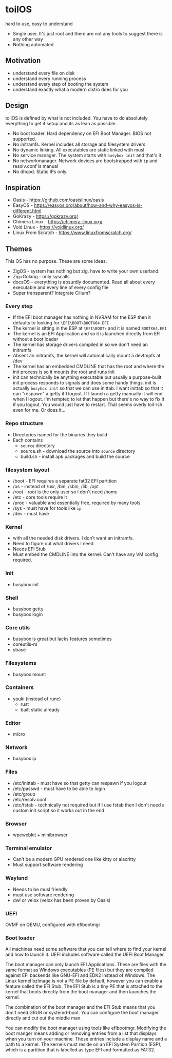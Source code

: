 # toilOS

hard to use, easy to understand


* Single user. It's just root and there are not any tools to suggest there is any other way
* Nothing automated

## Motivation
* understand every file on disk
* understand every running process
* understand every step of booting the system
* understand exactly what a modern distro does for you

## Design
toilOS is defined by what is not included. You have to do absolutely everything to get it setup and its as lean as possible.
* No boot loader. Hard dependency on EFI Boot Manager. BIOS not supported.
* No initramfs. Kernel includes all storage and filesystem drivers
* No dynamic linking. All executables are static linked with musl
* No service manager. The system starts with `busybox init` and that's it
* No networkmanager. Network devices are bootstrapped with `ip` and resolv.conf is manual
* No dhcpd. Static IPs only.


## Inspiration
* Oasis - https://github.com/oasislinux/oasis
* EasyOS - https://easyos.org/about/how-and-why-easyos-is-different.html
* GoKrazy - https://gokrazy.org/
* Chimera Linux - https://chimera-linux.org/
* Void Linux - https://voidlinux.org/
* Linux From Scratch - https://www.linuxfromscratch.org/

## Themes
This OS has no purpose. These are some ideas.
* ZigOS - system has nothing but zig. have to write your own userland.
* Zig+Golang - only syscalls.
* docsOS - everything is absurdly documented. Read all about every executable and every line of every config file
* Super transparent? Integrate Cilium?

### Every step
* If the EFI boot manager has nothing in NVRAM for the ESP then it defaults to looking for `\EFI\BOOT\BOOTX64.EFI`
* The kernel is sitting in the ESP at `\EFI\BOOT\` and it is named `BOOTX64.EFI`
* The kernel is an EFI Application and so it is launched directly from EFI without a boot loader
* The kernel has storage drivers compiled in so we don't need an initramfs
* Absent an initramfs, the kernel will automatically mount a devtmpfs at /dev
* The kernel has an embedded CMDLINE that has the root and where the init process is so it mounts the root and runs init
* init can technically be anything executable but usually a purpose-built init process responds to signals and does some handy things. init is actually `busybox init` so that we can use inittab. I want inittab so that it can "respawn" a getty if I logout. If I launch a getty manually it will end when I logout. I'm tempted to let that happen but there's no way to fix it if you logout. You would just have to restart. That seems overly toil-ish even for me. Or does it...


### Repo structure
* Directories named for the binaries they build
* Each contains
    * `source` directory
    * source.sh - download the source into `source` directory
    * build.sh - install apk packages and build the source

###  filesystem layout
* /boot - EFI requires a separate fat32 EFI partition
* /os - instead of /usr, /bin, /sbin, /lib, /opt
* /root - root is the only user so I don't need /home
* /etc - core tools require it
* /proc - valuable and essentially free, required by many tools
* /sys - must have for tools like `ip`
* /dev - must have



### Kernel
* with all the needed disk drivers. I don’t want an initramfs.
* Need to figure out what drivers I need
* Needs EFI Stub
* Must embed the CMDLINE into the kernel. Can't have any VM config required.


### Init
* busybox init

### Shell
* busybox getty
* busybox login

### Core utils
* busybox is great but lacks features sometimes
* coreutils-rs
* sbase

### Filesystems
* busybox mount

### Containers
* youki (instead of runc)
    * rust
    * built static already

### Editor
* micro

### Network
* busybox ip

### Files
* /etc/inittab - must have so that getty can respawn if you logout
* /etc/passwd - must have to be able to login
* /etc/group
* /etc/resolv.conf
* /etc/fstab - technically not required but if I use fstab then I don't need a custom init script so it works out in the end

### Browser
* wpewebkit + minibrowser

### Terminal emulator
* Can't be a modern GPU rendered one like kitty or alacritty
* Must support software rendering

### Wayland
* Needs to be musl friendly
* must use software rendering
* dwl or velox (velox has been proven by Oasis)

### UEFI
OVMF on QEMU, configured with efibootmgr


### Boot loader
All machines need some software that you can tell where to find your kernel and how to launch it. UEFI includes software called the UEFI Boot Manager.

The boot manager can only launch EFI Applications. These are files with the same format as Windows executables (PE files) but they are compiled against EFI backends like GNU-EFI and EDK2 instead of Windows. The Linux kernel bzImage is not a PE file by default, however you can enable a feature called the EFI Stub. The EFI Stub is a tiny PE that is attached to the kernel that boots directly from the boot manager and then launches the kernel.

The combination of the boot manager and the EFI Stub means that you don't need GRUB or systemd-boot. You can configure the boot manager directly and cut out the middle man.

You can modify the boot manager using tools like efibootmgr. Modifying the boot manger means adding or removing entries from a list that displays when you turn on your machine. Those entries include a display name and a path to a kernel. The kernels must reside on an EFI System Parition (ESP), which is a partition that is labelled as type EFI and formatted as FAT32.
